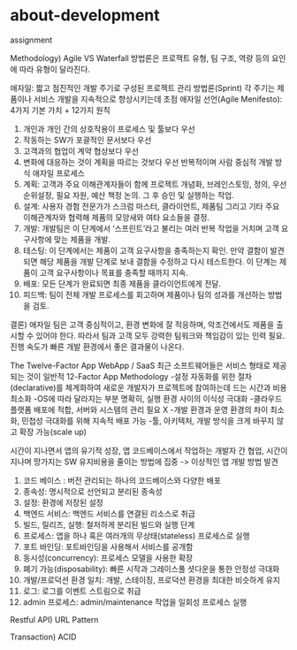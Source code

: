 # about-development
assignment

Methodology) Agile VS Waterfall
방법론은 프로잭트 유형, 팀 구조, 역량 등의 요인에 따라 유형이 달라진다.

애자일: 짧고 점진적인 개발 주기로 구성된 프로젝트 관리 방법론(Sprint)
각 주기는 제품이나 서비스 개발을 지속적으로 향상시키는데 초점
애자일 선언(Agile Menifesto): 4가지 기본 가치 + 12가지 원칙
  1. 개인과 개인 간의 상호작용이 프로세스 및 툴보다 우선
2. 작동하는 SW가 포괄적인 문서보다 우선
3. 고객과의 협업이 계약 협상보다 우선
4. 변화에 대응하는 것이 계획을 따르는 것보다 우선
반복적이며 사람 중심적 개발 방식
애자일 프로세스
1. 계획: 고객과 주요 이해관계자들이 함께 프로젝트 개념화, 브레인스토밍, 정의, 우선순위설정, 필요 자원, 예산 책정 논의. 그 후 승인 및 실행하는 작업.
2. 설계: 사용자 경험 전문가가 스크럼 마스터, 클라이언트, 제품팀 그리고 기타 주요 이해관계자와 협력해 제품의 모양새와 여타 요소들을 결정.
3. 개발: 개발팀은 이 단계에서 ‘스프린트’라고 불리는 여러 반복 작업을 거치며 고객 요구사항에 맞는 제품을 개발.
4. 테스팅: 이 단계에서는 제품이 고객 요구사항을 충족하는지 확인. 만약 결함이 발견되면 해당 제품을 개발 단계로 보내 결함을 수정하고 다시 테스트한다. 이 단계는 제품이 고객 요구사항이나 목표를 충족할 때까지 지속.
5. 배포: 모든 단계가 완료되면 최종 제품을 클라이언트에게 전달.
6. 피드백: 팀이 전체 개발 프로세스를 회고하며 제품이나 팀의 성과를 개선하는 방법을 검토.

결론) 애자일 팀은 고객 중심적이고, 환경 변화에 잘 적응하며, 악조건에서도 제품을 출시할 수 있어야 한다. 따라서 팀과 고객 모두 강력한 팀워크와 책임감이 있는 인력 필요. 진행 속도가 빠른 개발 환경에서 좋은 결과물이 나온다.



The Twelve-Factor App
WebApp / SaaS
최근 소프트웨어들은 서비스 형태로 제공되는 것이 일반적
12-Factor App Methodology
-설정 자동화를 위한 절차(declarative)를 체계화하여 새로운 개발자가
프로젝트에 참여하는데 드는 시간과 비용 최소화
-OS에 따라 달라지는 부분 명확히, 실행 환경 사이의 이식성 극대화
-클라우드 플랫폼 배포에 적합, 서버와 시스템의 관리 필요 X
-개발 환경과 운영 환경의 차이 최소화, 민첩성 극대화를 위해 지속적 배포 가능
-툴, 아키텍처, 개발 방식을 크게 바꾸지 않고 확장 가능(scale up)

시간이 지나면서 앱의 유기적 성장, 앱 코드베이스에서 작업하는 개발자 간 협업, 시간이 지나며 망가지는 SW 유지비용을 줄이는 방법에 집중 -> 이상적인 앱 개발 방법 발견

1. 코드 베이스 : 버전 관리되는 하나의 코드베이스와 다양한 배포
2. 종속성: 명시적으로 선언되고 분리된 종속성
3. 설정: 환경에 저장된 설정
4. 백엔드 서비스: 백엔드 서비스를 연결된 리소스로 취급
5. 빌드, 릴리즈, 실행: 철저하게 분리된 빌드와 실행 단계
6. 프로세스: 앱을 하나 혹은 여러개의 무상태(stateless) 프로세스로 실행
7. 포트 바인딩: 포트바인딩을 사용해서 서비스를 공개함
8. 동시성(concurrency): 프로세스 모델을 사용한 확장
9. 폐기 가능(disposability): 빠른 시작과 그레이스풀 셧다운을 통한 안정성 극대화
10. 개발/프로덕션 환경 일치: 개발, 스테이징, 프로덕션 환경을 최대한 비슷하게 유지
11. 로그: 로그를 이벤트 스트림으로 취급
12. admin 프로세스: admin/maintenance 작업을 일회성 프로세스 실행

Restful API) URL Pattern


Transaction) ACID


